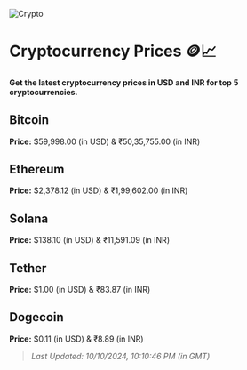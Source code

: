 
![Crypto](https://www.techguide.com.au/wp-content/uploads/2020/11/crypto3.jpeg)

# Cryptocurrency Prices 🪙📈

#### Get the latest cryptocurrency prices in USD and INR for top 5 cryptocurrencies.

## Bitcoin

**Price:** $59,998.00 (in USD) & ₹50,35,755.00 (in INR)

## Ethereum

**Price:** $2,378.12 (in USD) & ₹1,99,602.00 (in INR)

## Solana

**Price:** $138.10 (in USD) & ₹11,591.09 (in INR)

## Tether

**Price:** $1.00 (in USD) & ₹83.87 (in INR)

## Dogecoin

**Price:** $0.11 (in USD) & ₹8.89 (in INR)

> _Last Updated: 10/10/2024, 10:10:46 PM (in GMT)_
